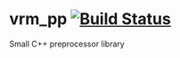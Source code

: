 # vrm_pp [![Build Status](https://travis-ci.org/SuperV1234/vrm_pp.svg?branch=master)](https://travis-ci.org/SuperV1234/vrm_pp)

Small C++ preprocessor library
